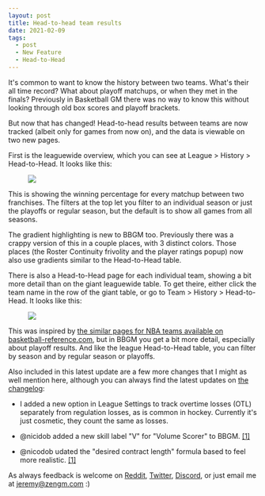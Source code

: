 ```yaml
---
layout: post
title: Head-to-head team results
date: 2021-02-09
tags:
  - post
  - New Feature
  - Head-to-Head
---
```


It's common to want to know the history between two teams. What's their all time record? What about playoff matchups, or when they met in the finals? Previously in Basketball GM there was no way to know this without looking through old box scores and playoff brackets.

But now that has changed! Head-to-head results between teams are now tracked (albeit only for games from now on), and the data is viewable on two new pages.

<!--more-->

First is the leaguewide overview, which you can see at League > History > Head-to-Head. It looks like this:

<figure class="overflow-auto"><img src="/files/head-to-head-1.png"></figure>

This is showing the winning percentage for every matchup between two franchises. The filters at the top let you filter to an individual season or just the playoffs or regular season, but the default is to show all games from all seasons.

The gradient highlighting is new to BBGM too. Previously there was a crappy version of this in a couple places, with 3 distinct colors. Those places (the Roster Continuity frivolity and the player ratings popup) now also use gradients similar to the Head-to-Head table.

There is also a Head-to-Head page for each individual team, showing a bit more detail than on the giant leaguewide table. To get theire, either click the team name in the row of the giant table, or go to Team > History > Head-to-Head. It looks like this:

<figure class="overflow-auto"><img src="/files/head-to-head-2.png"></figure>

This was inspired by [the similar pages for NBA teams available on basketball-reference.com](https://www.basketball-reference.com/teams/BOS/head2head.html), but in BBGM you get a bit more detail, especially about playoff results. And like the league Head-to-Head table, you can filter by season and by regular season or playoffs.

Also included in this latest update are a few more changes that I might as well mention here, although you can always find the latest updates on [the changelog](/changelog/):

- I added a new option in League Settings to track overtime losses (OTL) separately from regulation losses, as is common in hockey. Currently it's just cosmetic, they count the same as losses.

- @nicidob added a new skill label "V" for "Volume Scorer" to BBGM. [[1]](https://github.com/zengm-games/zengm/pull/357)

- @nicodob udated the "desired contract length" formula based to feel more realistic. [[1]](https://github.com/zengm-games/zengm/pull/356)

As always feedback is welcome on [Reddit](https://www.reddit.com/r/BasketballGM/), [Twitter](https://twitter.com/basketball_gm/), [Discord](/discord/), or just email me at jeremy@zengm.com :)
